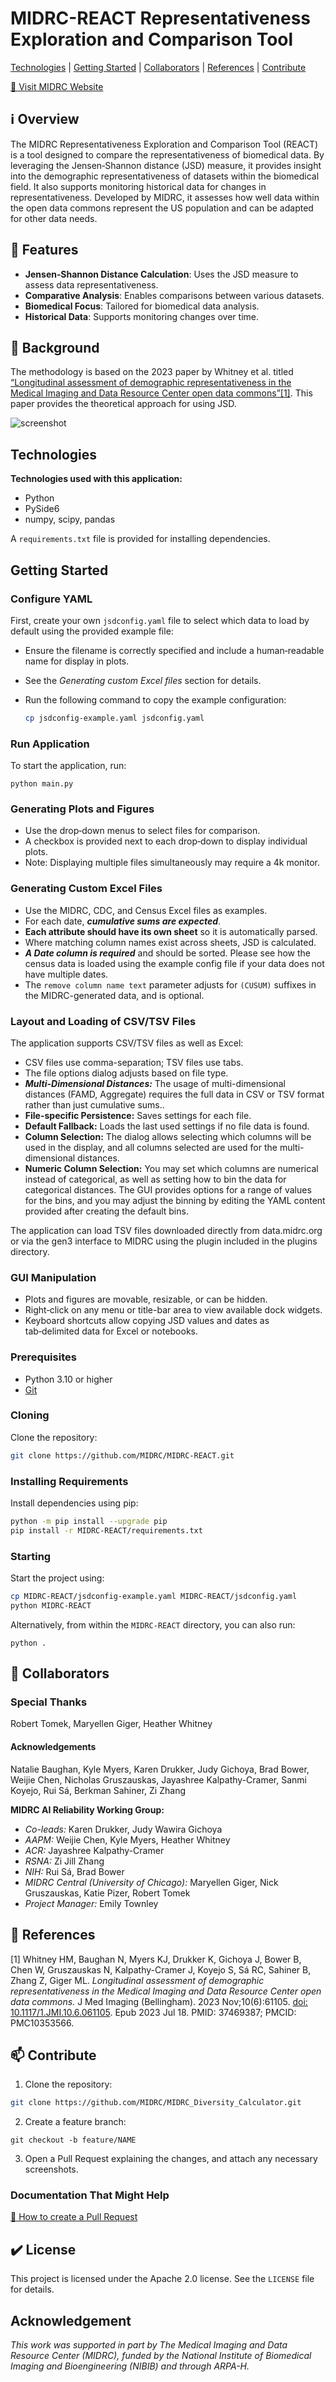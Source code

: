 # MIDRC-REACT Representativeness Exploration and Comparison Tool

[Technologies](#technologies) | [Getting Started](#getting-started) | [Collaborators](#collaborators) | [References](#references) | [Contribute](#contribute)

[📱 Visit MIDRC Website](https://www.midrc.org/)

## :information_source: Overview

The MIDRC Representativeness Exploration and Comparison Tool (REACT) is a tool designed to compare the representativeness of biomedical data. By leveraging the Jensen‑Shannon distance (JSD) measure, it provides insight into the demographic representativeness of datasets within the biomedical field. It also supports monitoring historical data for changes in representativeness. Developed by MIDRC, it assesses how well data within the open data commons represent the US population and can be adapted for other data needs.

## :wrench: Features

- **Jensen‑Shannon Distance Calculation**: Uses the JSD measure to assess data representativeness.
- **Comparative Analysis**: Enables comparisons between various datasets.
- **Biomedical Focus**: Tailored for biomedical data analysis.
- **Historical Data**: Supports monitoring changes over time.

## :notebook_with_decorative_cover: Background

The methodology is based on the 2023 paper by Whitney et al. titled [“Longitudinal assessment of demographic representativeness in the Medical Imaging and Data Resource Center open data commons”\[1\]](#1). This paper provides the theoretical approach for using JSD.

![screenshot](docs/images/screenshot.jpg)

## Technologies

**Technologies used with this application:**
- Python
- PySide6
- numpy, scipy, pandas

A `requirements.txt` file is provided for installing dependencies.

## Getting Started

### Configure YAML

First, create your own `jsdconfig.yaml` file to select which data to load by default using the provided example file:

- Ensure the filename is correctly specified and include a human‑readable name for display in plots.
- See the *Generating custom Excel files* section for details.
- Run the following command to copy the example configuration:

  ```bash
  cp jsdconfig-example.yaml jsdconfig.yaml
  ```

### Run Application

To start the application, run:

`python main.py`

### Generating Plots and Figures

* Use the drop‑down menus to select files for comparison.
* A checkbox is provided next to each drop‑down to display individual plots.
*  Note: Displaying multiple files simultaneously may require a 4k monitor.

### Generating Custom Excel Files

* Use the MIDRC, CDC, and Census Excel files as examples.
* For each date, ***cumulative sums are expected***.
* **Each attribute should have its own sheet** so it is automatically parsed.
* Where matching column names exist across sheets, JSD is calculated.
* ***A Date column is required*** and should be sorted. Please see how the census data is loaded using the example config file if your data does not have multiple dates.
* The `remove column name text` parameter adjusts for `(CUSUM)` suffixes in the MIDRC-generated data, and is optional.

### Layout and Loading of CSV/TSV Files

The application supports CSV/TSV files as well as Excel:
* CSV files use comma\-separation; TSV files use tabs.
* The file options dialog adjusts based on file type.
* ***Multi\-Dimensional Distances:*** The usage of multi-dimensional distances (FAMD, Aggregate) requires the full data in CSV or TSV format rather than just cumulative sums..
* **File\-specific Persistence:** Saves settings for each file.
* **Default Fallback:** Loads the last used settings if no file data is found.
* **Column Selection:** The dialog allows selecting which columns will be used in the display, and all columns selected are used for the multi-dimensional distances.
* **Numeric Column Selection:** You may set which columns are numerical instead of categorical, as well as setting how to bin the data for categorical distances. The GUI provides options for a range of values for the bins, and you may adjust the binning by editing the YAML content provided after creating the default bins.

The application can load TSV files downloaded directly from data.midrc.org or via the gen3 interface to MIDRC using the plugin included in the plugins directory.

### GUI Manipulation

* Plots and figures are movable, resizable, or can be hidden.
* Right‑click on any menu or title-bar area to view available dock widgets.
* Keyboard shortcuts allow copying JSD values and dates as tab‑delimited data for Excel or notebooks.

### Prerequisites

* Python 3.10 or higher
* [Git](https://github.com)

### Cloning

Clone the repository:

```bash
git clone https://github.com/MIDRC/MIDRC-REACT.git
```

### Installing Requirements

Install dependencies using pip:

```bash
python -m pip install --upgrade pip
pip install -r MIDRC-REACT/requirements.txt
```

### Starting

Start the project using:

```bash
cp MIDRC-REACT/jsdconfig-example.yaml MIDRC-REACT/jsdconfig.yaml
python MIDRC-REACT
```

Alternatively, from within the `MIDRC-REACT` directory, you can also run:

`python .`

## 🤝 Collaborators

### Special Thanks

Robert Tomek, Maryellen Giger, Heather Whitney

#### Acknowledgements

Natalie Baughan, Kyle Myers, Karen Drukker, Judy Gichoya, Brad Bower, Weijie Chen, Nicholas Gruszauskas, Jayashree Kalpathy\-Cramer, Sanmi Koyejo, Rui Sá, Berkman Sahiner, Zi Zhang

**MIDRC AI Reliability Working Group:**

* *Co\-leads:* Karen Drukker, Judy Wawira Gichoya
* *AAPM:* Weijie Chen, Kyle Myers, Heather Whitney
* *ACR:* Jayashree Kalpathy\-Cramer
* *RSNA:* Zi Jill Zhang
* *NIH:* Rui Sá, Brad Bower
* *MIDRC Central (University of Chicago):* Maryellen Giger, Nick Gruszauskas, Katie Pizer, Robert Tomek
* *Project Manager:* Emily Townley

## :book: References

<a id="1">[1]</a> Whitney HM, Baughan N, Myers KJ, Drukker K, Gichoya J, Bower B, Chen W, Gruszauskas N, Kalpathy\-Cramer J, Koyejo S, Sá RC, Sahiner B, Zhang Z, Giger ML.
*Longitudinal assessment of demographic representativeness in the Medical Imaging and Data Resource Center open data commons.*
J Med Imaging (Bellingham). 2023 Nov;10(6):61105.
[doi: 10.1117/1.JMI.10.6.061105](https://doi.org/10.1117/1.JMI.10.6.061105). Epub 2023 Jul 18. PMID: 37469387; PMCID: PMC10353566.

## 📫 Contribute

1. Clone the repository:

```bash
git clone https://github.com/MIDRC/MIDRC_Diversity_Calculator.git
```

2. Create a feature branch:

`git checkout -b feature/NAME`

3. Open a Pull Request explaining the changes, and attach any necessary screenshots.

### Documentation That Might Help

[📝 How to create a Pull Request](https://www.atlassian.com/br/git/tutorials/making-a-pull-request)

## :heavy_check_mark: License

This project is licensed under the Apache 2.0 license. See the `LICENSE` file for details.

## Acknowledgement

*This work was supported in part by The Medical Imaging and Data Resource Center (MIDRC), funded by the National Institute of Biomedical Imaging and Bioengineering (NIBIB) and through ARPA\-H.*